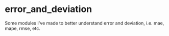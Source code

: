 # error_and_deviation
Some modules I've made to better understand error and deviation, i.e. mae, mape, rmse, etc.